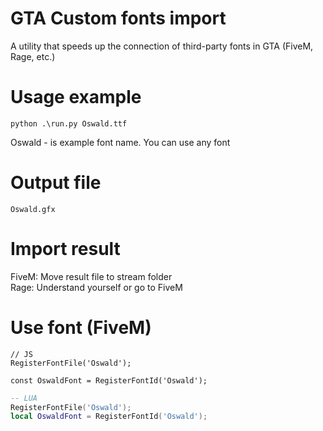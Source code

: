 # GTA Custom fonts import

A utility that speeds up the connection of third-party fonts in GTA (FiveM, Rage, etc.)

# Usage example

```
python .\run.py Oswald.ttf
```

Oswald - is example font name. You can use any font

# Output file

`Oswald.gfx`

# Import result

FiveM: Move result file to stream folder<br/>
Rage: Understand yourself or go to FiveM

# Use font (FiveM)

```JS
// JS
RegisterFontFile('Oswald');

const OswaldFont = RegisterFontId('Oswald');
```

```LUA
-- LUA
RegisterFontFile('Oswald');
local OswaldFont = RegisterFontId('Oswald');
```
